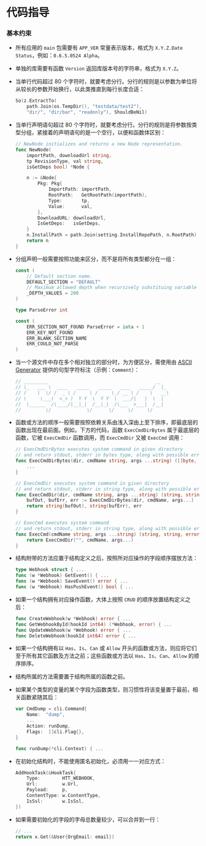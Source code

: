 # 代码指导

### 基本约束

- 所有应用的 `main` 包需要有 `APP_VER` 常量表示版本，格式为 `X.Y.Z.Date Status`，例如：`0.6.5.0524 Alpha`。
- 单独的库需要有函数 `Version` 返回库版本号的字符串，格式为 `X.Y.Z`。
- 当单行代码超过 80 个字符时，就要考虑分行。分行的规则是以参数为单位将从较长的参数开始换行，以此类推直到每行长度合适：

	```go
	So(z.ExtractTo(
		path.Join(os.TempDir(), "testdata/test2"),
		"dir/", "dir/bar", "readonly"), ShouldBeNil)
	```
	
- 当单行声明语句超过 80 个字符时，就要考虑分行。分行的规则是将参数按类型分组，紧接着的声明语句的是一个空行，以便和函数体区别：

	```go
	// NewNode initializes and returns a new Node representation.
	func NewNode(
		importPath, downloadUrl string,
		tp RevisionType, val string,
		isGetDeps bool) *Node {
	
		n := &Node{
			Pkg: Pkg{
				ImportPath: importPath,
				RootPath:   GetRootPath(importPath),
				Type:       tp,
				Value:      val,
			},
			DownloadURL: downloadUrl,
			IsGetDeps:   isGetDeps,
		}
		n.InstallPath = path.Join(setting.InstallRepoPath, n.RootPath) + n.ValSuffix()
		return n
	}
	```
	
- 分组声明一般需要按照功能来区分，而不是将所有类型都分在一组：

	```go
	const (
		// Default section name.
		DEFAULT_SECTION = "DEFAULT"
		// Maximum allowed depth when recursively substituing variable names.
		_DEPTH_VALUES = 200
	)
	
	type ParseError int
	
	const (
		ERR_SECTION_NOT_FOUND ParseError = iota + 1
		ERR_KEY_NOT_FOUND
		ERR_BLANK_SECTION_NAME
		ERR_COULD_NOT_PARSE
	)
	```
	
- 当一个源文件中存在多个相对独立的部分时，为方便区分，需使用由 [ASCII Generator](http://www.network-science.de/ascii/) 提供的句型字符标注（示例：`Comment`）：

	```go
	// _________                                       __
	// \_   ___ \  ____   _____   _____   ____   _____/  |_
	// /    \  \/ /  _ \ /     \ /     \_/ __ \ /    \   __\
	// \     \___(  <_> )  Y Y  \  Y Y  \  ___/|   |  \  |
	//  \______  /\____/|__|_|  /__|_|  /\___  >___|  /__|
	//         \/             \/      \/     \/     \/
	```

- 函数或方法的顺序一般需要按照依赖关系由浅入深由上至下排序，即最底层的函数出现在最前面。例如，下方的代码，函数 `ExecCmdDirBytes` 属于最底层的函数，它被 `ExecCmdDir` 函数调用，而 `ExecCmdDir` 又被 `ExecCmd` 调用：

	```go
	// ExecCmdDirBytes executes system command in given directory
	// and return stdout, stderr in bytes type, along with possible error.
	func ExecCmdDirBytes(dir, cmdName string, args ...string) ([]byte, []byte, error) {
		...
	}
	
	// ExecCmdDir executes system command in given directory
	// and return stdout, stderr in string type, along with possible error.
	func ExecCmdDir(dir, cmdName string, args ...string) (string, string, error) {
		bufOut, bufErr, err := ExecCmdDirBytes(dir, cmdName, args...)
		return string(bufOut), string(bufErr), err
	}
	
	// ExecCmd executes system command
	// and return stdout, stderr in string type, along with possible error.
	func ExecCmd(cmdName string, args ...string) (string, string, error) {
		return ExecCmdDir("", cmdName, args...)
	}
	```
- 结构附带的方法应置于结构定义之后，按照所对应操作的字段顺序摆放方法：

	```go
	type Webhook struct { ...
	func (w *Webhook) GetEvent() { ...
	func (w *Webhook) SaveEvent() error { ...
	func (w *Webhook) HasPushEvent() bool { ...
	```

- 如果一个结构拥有对应操作函数，大体上按照 `CRUD` 的顺序放置结构定义之后：

	```go
	func CreateWebhook(w *Webhook) error { ...
	func GetWebhookById(hookId int64) (*Webhook, error) { ...
	func UpdateWebhook(w *Webhook) error { ...
	func DeleteWebhook(hookId int64) error { ...
	```
- 如果一个结构拥有以 `Has`、`Is`、`Can` 或 `Allow` 开头的函数或方法，则应将它们至于所有其它函数及方法之前；这些函数或方法以 `Has`、`Is`、`Can`、`Allow` 的顺序排序。
- 结构所属的方法需要置于结构所属的函数之前。
- 如果某个类型的变量的某个字段为函数类型，则习惯性将该变量置于最前，相关函数紧随其后：

	```go
	var CmdDump = cli.Command{
		Name:  "dump",
		...
		Action: runDump,
		Flags:  []cli.Flag{},
	}
	
	func runDump(*cli.Context) { ...
	```
- 在初始化结构时，不能使用匿名初始化，必须用一一对应方式：

	```go
	AddHookTask(&HookTask{
		Type:        HTT_WEBHOOK,
		Url:         w.Url,
		Payload:     p,
		ContentType: w.ContentType,
		IsSsl:       w.IsSsl,
	})
	```
- 如果需要初始化的字段的字母总数量较少，可以合并到一行：

	```go
	// ...
	return x.Get(&User{OrgEmail: email})
	```


